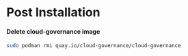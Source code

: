 # Post Installation

#### Delete cloud-governance image

```sh
sudo podman rmi quay.io/cloud-governance/cloud-governance
```
